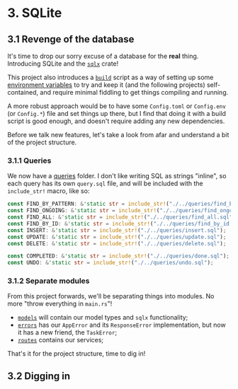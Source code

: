 # 3. SQLite

## 3.1 Revenge of the database

It's time to drop our sorry excuse of a database for the **real** thing. Introducing SQLite and the
[`sqlx`](https://github.com/launchbadge/sqlx) crate!

This project also introduces a [`build`](build.rs) script as a way of setting up some
[environment variables](https://doc.rust-lang.org/cargo/reference/environment-variables.html) to try
and keep it (and the following projects) self-contained, and require minimal fiddling to get things
compiling and running.

A more robust approach would be to have some `Config.toml` or `Config.env` (or `Config.*`) file and
set things up there, but I find that doing it with a build script is good enough, and doesn't
require adding any new dependencies.

Before we talk new features, let's take a look from afar and understand a bit of the project
structure.

### 3.1.1 Queries

We now have a [queries](queries/) folder. I don't like writing SQL as strings "inline", so each
query has its own `query.sql` file, and will be included with the `include_str!` macro, like so:

```rust
const FIND_BY_PATTERN: &'static str = include_str!("./../queries/find_by_pattern.sql");
const FIND_ONGOING: &'static str = include_str!("./../queries/find_ongoing.sql");
const FIND_ALL: &'static str = include_str!("./../queries/find_all.sql");
const FIND_BY_ID: &'static str = include_str!("./../queries/find_by_id.sql");
const INSERT: &'static str = include_str!("./../queries/insert.sql");
const UPDATE: &'static str = include_str!("./../queries/update.sql");
const DELETE: &'static str = include_str!("./../queries/delete.sql");

const COMPLETED: &'static str = include_str!("./../queries/done.sql");
const UNDO: &'static str = include_str!("./../queries/undo.sql");
```

### 3.1.2 Separate modules

From this project forwards, we'll be separating things into modules. No more "throw everything in
`main.rs`"!

- [`models`](src/models.rs) will contain our model types and `sqlx` functionality;
- [`errors`](src/errors.rs) has our `AppError` and its `ResponseError` implementation, but now it
  has a new friend, the `TaskError`;
- [`routes`](src/routes.rs) contains our services;

That's it for the project structure, time to dig in!

## 3.2 Digging in
